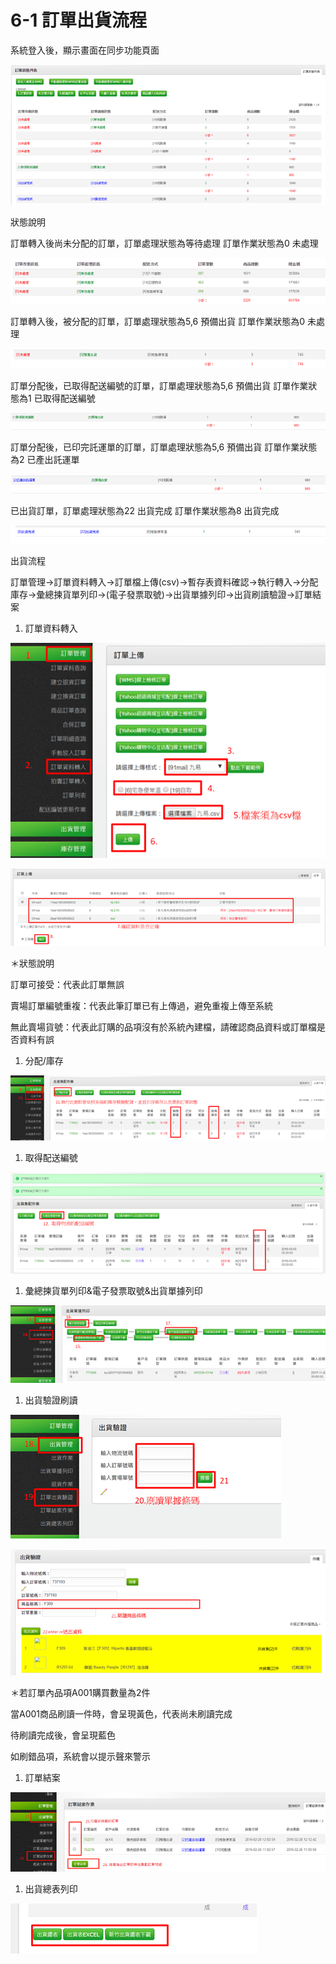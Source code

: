# 6-1 訂單出貨流程

系統登入後，顯示畫面在同步功能頁面

![](../.gitbook/assets/image-120.png)

狀態說明

訂單轉入後尚未分配的訂單，訂單處理狀態為等待處理 訂單作業狀態為0 未處理

![](../.gitbook/assets/image-89.png)

訂單轉入後，被分配的訂單，訂單處理狀態為5,6 預備出貨 訂單作業狀態為0 未處理

![](../.gitbook/assets/image-161.png)

訂單分配後，已取得配送編號的訂單，訂單處理狀態為5,6 預備出貨 訂單作業狀態為1 已取得配送編號

![](../.gitbook/assets/image-132.png)

訂單分配後，已印完託運單的訂單，訂單處理狀態為5,6 預備出貨 訂單作業狀態為2 已產出託運單

![](../.gitbook/assets/image-45.png)

已出貨訂單，訂單處理狀態為22 出貨完成 訂單作業狀態為8 出貨完成

![](../.gitbook/assets/image-74.png)

出貨流程

訂單管理→訂單資料轉入→訂單檔上傳\(csv\)→暫存表資料確認→執行轉入→分配庫存→彙總揀貨單列印→\(電子發票取號\)→出貨單據列印→出貨刷讀驗證→訂單結案

1. 訂單資料轉入

![](../.gitbook/assets/image-97.png)

![](../.gitbook/assets/image-102.png)

＊狀態說明

訂單可接受：代表此訂單無誤

賣場訂單編號重複：代表此筆訂單已有上傳過，避免重複上傳至系統

無此賣場貨號：代表此訂購的品項沒有於系統內建檔，請確認商品資料或訂單檔是否資料有誤

1. 分配/庫存

![](../.gitbook/assets/image-165.png)

1. 取得配送編號

![](../.gitbook/assets/image-41.png)

1. 彙總揀貨單列印&電子發票取號&出貨單據列印

![](../.gitbook/assets/image-87.png)

1. 出貨驗證刷讀

![](../.gitbook/assets/image-107.png)

![](../.gitbook/assets/image-50.png)

＊若訂單內品項A001購買數量為2件

當A001商品刷讀一件時，會呈現黃色，代表尚未刷讀完成

待刷讀完成後，會呈現藍色

如刷錯品項，系統會以提示聲來警示

1. 訂單結案

![](../.gitbook/assets/image-105.png)

1. 出貨總表列印

![](../.gitbook/assets/image-131.png)

